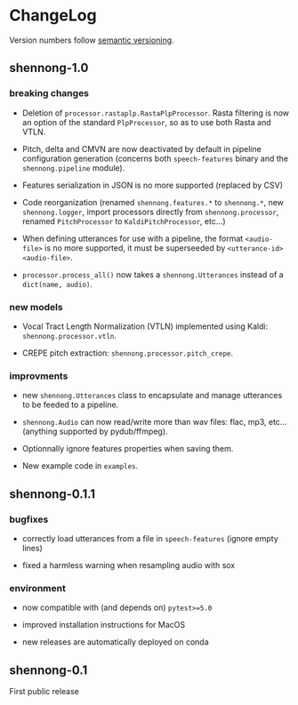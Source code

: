 # ChangeLog

Version numbers follow [semantic versioning](https://semver.org).


## shennong-1.0

### breaking changes

* Deletion of `processor.rastaplp.RastaPlpProcessor`. Rasta filtering is now an
  option of the standard `PlpProcessor`, so as to use both Rasta and VTLN.

* Pitch, delta and CMVN are now deactivated by default in pipeline configuration
  generation (concerns both `speech-features` binary and the `shennong.pipeline`
  module).

* Features serialization in JSON is no more supported (replaced by CSV)

* Code reorganization (renamed `shennong.features.*` to `shennong.*`, new
  `shennong.logger`, import processors directly from
  `shennong.processor`, renamed `PitchProcessor` to `KaldiPitchProcessor`,
  etc...)

* When defining utterances for use with a pipeline, the format `<audio-file>`
  is no more supported, it must be superseeded by `<utterance-id> <audio-file>`.

* `processor.process_all()` now takes a `shennong.Utterances` instead of a
  `dict(name, audio)`.

### new models

* Vocal Tract Length Normalization (VTLN) implemented using Kaldi:
  `shennong.processor.vtln`.

* CREPE pitch extraction: `shennong.processor.pitch_crepe`.

### improvments

* new `shennong.Utterances` class to encapsulate and manage utterances to be
  feeded to a pipeline.

* `shennong.Audio` can now read/write more than wav files: flac, mp3, etc...
  (anything supported by pydub/ffmpeg).

* Optionnally ignore features properties when saving them.

* New example code in `examples`.


## shennong-0.1.1

### bugfixes

* correctly load utterances from a file in `speech-features` (ignore empty lines)

* fixed a harmless warning when resampling audio with sox

### environment

* now compatible with (and depends on) `pytest>=5.0`

* improved installation instructions for MacOS

* new releases are automatically deployed on conda

## shennong-0.1

First public release
